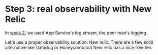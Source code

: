 # Step 3: real observability with New Relic

In [week 2](../..//week-2/), we used App Service's log stream, the poor man's logging.

Let's use a proper observability solution: New relic. There are a few solid alternative like Datadog or Honeycomb but New relic has a nice free tier.

